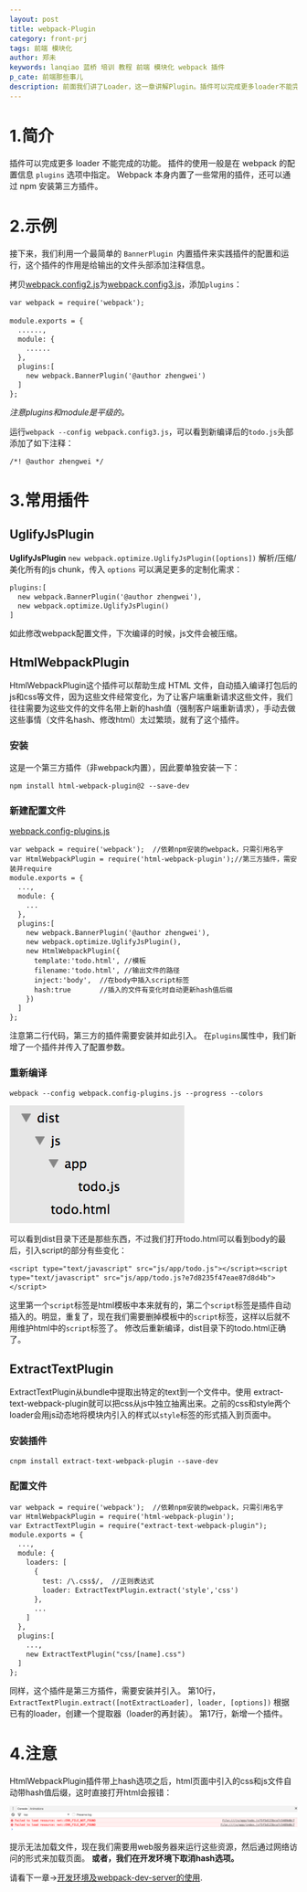 ```yaml
---
layout: post
title: webpack-Plugin
category: front-prj
tags: 前端 模块化 
author: 郑未
keywords: lanqiao 蓝桥 培训 教程 前端 模块化 webpack 插件
p_cate: 前端那些事儿
description: 前面我们讲了Loader，这一章讲解Plugin。插件可以完成更多loader不能完成的功能。
---
```


# 1.简介

插件可以完成更多 loader 不能完成的功能。
插件的使用一般是在 webpack 的配置信息 `plugins` 选项中指定。
Webpack 本身内置了一些常用的插件，还可以通过 npm 安装第三方插件。

# 2.示例

接下来，我们利用一个最简单的 `BannerPlugin `内置插件来实践插件的配置和运行，这个插件的作用是给输出的文件头部添加注释信息。

拷贝[webpack.config2.js](https://coding.net/u/lanqiao/p/frontAdvance/git/tree/master/webpackDemo/webpack.config2.js)为[webpack.config3.js](https://coding.net/u/lanqiao/p/frontAdvance/git/tree/master/webpackDemo/webpack.config3.js)，添加`plugins`：

    var webpack = require('webpack');  

    module.exports = {
      ......,
      module: {
        ......
      },
      plugins:[
        new webpack.BannerPlugin('@author zhengwei')
      ]
    };

*注意plugins和module是平级的。*

运行`webpack --config webpack.config3.js`，可以看到新编译后的`todo.js`头部添加了如下注释：

    /*! @author zhengwei */

# 3.常用插件

## UglifyJsPlugin

**UglifyJsPlugin** `new webpack.optimize.UglifyJsPlugin([options])`
解析/压缩/美化所有的js chunk，传入 `options` 可以满足更多的定制化需求：

    plugins:[
      new webpack.BannerPlugin('@author zhengwei'),
      new webpack.optimize.UglifyJsPlugin()
    ]

如此修改webpack配置文件，下次编译的时候，js文件会被压缩。

## HtmlWebpackPlugin

HtmlWebpackPlugin这个插件可以帮助生成 HTML 文件，自动插入编译打包后的js和css等文件，因为这些文件经常变化，为了让客户端重新请求这些文件，我们往往需要为这些文件的文件名带上新的hash值（强制客户端重新请求），手动去做这些事情（文件名hash、修改html）太过繁琐，就有了这个插件。

### 安装

这是一个第三方插件（非webpack内置），因此要单独安装一下：


    npm install html-webpack-plugin@2 --save-dev

### 新建配置文件  

[webpack.config-plugins.js](https://coding.net/u/lanqiao/p/frontAdvance/git/tree/master/webpackDemo/webpack.config-plugins.js)

    var webpack = require('webpack');  //依赖npm安装的webpack，只需引用名字
    var HtmlWebpackPlugin = require('html-webpack-plugin');//第三方插件，需安装并require
    module.exports = {
      ...,
      module: {
        ...
      },
      plugins:[
        new webpack.BannerPlugin('@author zhengwei'),
        new webpack.optimize.UglifyJsPlugin(),
        new HtmlWebpackPlugin({
          template:'todo.html', //模板
          filename:'todo.html', //输出文件的路径
          inject:'body',  //在body中插入script标签
          hash:true       //插入的文件有变化时自动更新hash值后缀
        })
      ]
    };

注意第二行代码，第三方的插件需要安装并如此引入。
在`plugins`属性中，我们新增了一个插件并传入了配置参数。

### 重新编译

    webpack --config webpack.config-plugins.js --progress --colors

![4.1](/public/img/front-advance/4.1.png)

可以看到dist目录下还是那些东西，不过我们打开todo.html可以看到body的最后，引入script的部分有些变化：

    <script type="text/javascript" src="js/app/todo.js"></script><script type="text/javascript" src="js/app/todo.js?e7d8235f47eae87d8d4b"></script>

这里第一个`script`标签是html模板中本来就有的，第二个`script`标签是插件自动插入的。明显，重复了，现在我们需要删掉模板中的`script`标签，这样以后就不用维护html中的`script`标签了。
修改后重新编译，dist目录下的todo.html正确了。

## ExtractTextPlugin

ExtractTextPlugin从bundle中提取出特定的text到一个文件中。使用 extract-text-webpack-plugin就可以把css从js中独立抽离出来。之前的css和style两个loader会用js动态地将模块内引入的样式以`style`标签的形式插入到页面中。

### 安装插件

    cnpm install extract-text-webpack-plugin --save-dev

### 配置文件

    var webpack = require('webpack');  //依赖npm安装的webpack，只需引用名字
    var HtmlWebpackPlugin = require('html-webpack-plugin');
    var ExtractTextPlugin = require("extract-text-webpack-plugin");
    module.exports = {
      ...,
      module: {
        loaders: [
          {
            test: /\.css$/,  //正则表达式
            loader: ExtractTextPlugin.extract('style','css')  
          },
          ...
        ]
      },
      plugins:[
        ...,
        new ExtractTextPlugin("css/[name].css")
      ]
    };

同样，这个插件是第三方插件，需要安装并引入。
第10行，`ExtractTextPlugin.extract([notExtractLoader], loader, [options])`
根据已有的loader，创建一个提取器（loader的再封装）。
第17行，新增一个插件。

# 4.注意

<p class="bg-warning">
HtmlWebpackPlugin插件带上hash选项之后，html页面中引入的css和js文件自动带hash值后缀，这时直接打开html会报错：
</p>

![4.2](/public/img/front-advance/4.2.png)

<p class="bg-warning">提示无法加载文件，现在我们需要用web服务器来运行这些资源，然后通过网络访问的形式来加载页面。
  <b>或者，我们在开发环境下取消hash选项。</b>
</p>

请看下一章→[开发环境及webpack-dev-server的使用](/front-prj/js-module-webpack3-1).